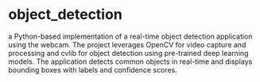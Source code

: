 # object_detection
a Python-based implementation of a real-time object detection application using the webcam. The project leverages OpenCV for video capture and processing and cvlib for object detection using pre-trained deep learning models. The application detects common objects in real-time and displays bounding boxes with labels and confidence scores.

